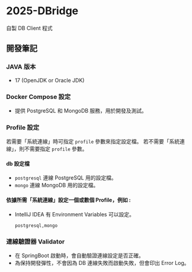 # 2025-DBridge
自製 DB Client 程式

## 開發筆記

### JAVA 版本

- 17 (OpenJDK or Oracle JDK)

### Docker Compose 設定

- 提供 PostgreSQL 和 MongoDB 服務，用於開發及測試。

### Profile 設定

若需要「系統連線」時可指定 `profile` 參數來指定設定檔。
若不需要「系統連線」，則不需要指定 `profile` 參數。

#### db 設定檔
- `postgresql` 連線 PostgreSQL 用的設定檔。
- `mongo` 連線 MongoDB 用的設定檔。

#### 依據所需「系統連線」設定一個或數個 Profile，例如 :

- IntelliJ IDEA 有 Environment Variables 可以設定。
  ```
  postgresql,mongo
  ```

### 連線驗證器 Validator

- 在 SpringBoot 啟動時，會自動驗證連線設定是否正確。
- 為保持開發彈性，不會因為 DB 連線失敗而啟動失敗，但會印出 Error Log。
